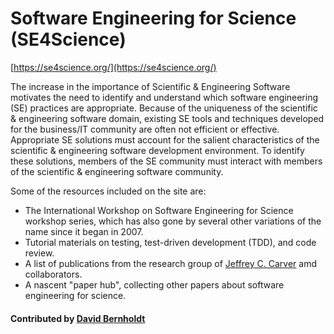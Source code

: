# Software Engineering for Science (SE4Science)

[https://se4science.org/](https://se4science.org/)

The increase in the importance of Scientific & Engineering Software motivates the need to identify and understand which software engineering (SE) practices are appropriate. Because of the uniqueness of the scientific & engineering software domain, existing SE tools and techniques developed for the business/IT community are often not efficient or effective. Appropriate SE solutions must account for the salient characteristics of the scientific & engineering software development environment. To identify these solutions, members of the SE community must interact with members of the scientific & engineering software community.

Some of the resources included on the site are:
* The International Workshop on Software Engineering for Science workshop series, which has also gone by several other variations of the name since it began in 2007.
* Tutorial materials on testing, test-driven development (TDD), and code review.
* A list of publications from the research group of [Jeffrey C. Carver](http://carver.cs.ua.edu/) amd collaborators.
* A nascent "paper hub", collecting other papers about software engineering for science.

#### Contributed by [David Bernholdt](http://github.com/bernhold)

<!---
Publish: preview
Publication date: 2018-10-27
Categories: development, reliability, collaboration, skills
Topics: software engineering, testing, publishing, online learning
Tags: workshop-series
Level: 2
Prerequisites: defaults
Aggregate: none
--->
